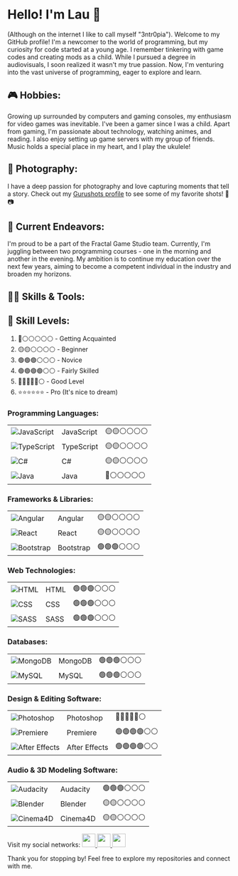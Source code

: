 # Hello! I'm Lau 👋

(Although on the internet I like to call myself "3ntr0pia").
Welcome to my GitHub profile! I'm a newcomer to the world of programming, but my curiosity for code started at a young age. I remember tinkering with game codes and creating mods as a child. While I pursued a degree in audiovisuals, I soon realized it wasn't my true passion. Now, I'm venturing into the vast universe of programming, eager to explore and learn.

## 🎮 Hobbies:
Growing up surrounded by computers and gaming consoles, my enthusiasm for video games was inevitable. I've been a gamer since I was a child. Apart from gaming, I'm passionate about technology, watching animes, and reading. I also enjoy setting up game servers with my group of friends. Music holds a special place in my heart, and I play the ukulele!

## 📸 Photography:
I have a deep passion for photography and love capturing moments that tell a story. Check out my [Gurushots profile](https://gurushots.com/Entr0pia?tc=d02671eefb3e53dee8f44e6f8e7738f0) to see some of my favorite shots! 🌄📷

## 🌱 Current Endeavors:
I'm proud to be a part of the Fractal Game Studio team. Currently, I'm juggling between two programming courses - one in the morning and another in the evening. My ambition is to continue my education over the next few years, aiming to become a competent individual in the industry and broaden my horizons.

## 👩‍💻 Skills & Tools:

## 🌟 Skill Levels:
1. 🔴⚪⚪⚪⚪⚪ - Getting Acquainted
2. 🟡🟡⚪⚪⚪⚪ - Beginner
3. 🟢🟢🟢⚪⚪⚪ - Novice
4. 🟢🟢🟢🟢⚪⚪ - Fairly Skilled
5. 🔵🔵🔵🔵🔵⚪ - Good Level
6. ⭐⭐⭐⭐⭐⭐ - Pro (It's nice to dream)

### **Programming Languages:**
|  |  |  |
|--------------|--------------|--------------|
| ![JavaScript](https://img.icons8.com/color/48/000000/javascript.png) | JavaScript | 🟡🟡⚪⚪⚪⚪ |
| ![TypeScript](https://img.icons8.com/color/48/000000/typescript.png) | TypeScript | 🟡🟡⚪⚪⚪⚪ |
| ![C#](https://img.icons8.com/color/48/000000/c-sharp-logo.png) | C# | 🟡🟡⚪⚪⚪⚪ |
| ![Java](https://img.icons8.com/color/48/000000/java-coffee-cup-logo.png) | Java | 🔴⚪⚪⚪⚪⚪ |

### **Frameworks & Libraries:**
|  |  |  |
|--------------|--------------|--------------|
| ![Angular](https://img.icons8.com/color/48/000000/angularjs.png) | Angular | 🟡🟡⚪⚪⚪⚪ |
| ![React](https://img.icons8.com/color/48/000000/react-native.png) | React | 🟡🟡⚪⚪⚪⚪ |
| ![Bootstrap](https://img.icons8.com/color/48/000000/bootstrap.png) | Bootstrap | 🟢🟢🟢⚪⚪⚪ |

### **Web Technologies:**
|  |  |  |
|--------------|--------------|--------------|
| ![HTML](https://img.icons8.com/color/48/000000/html-5.png) | HTML |🟢🟢🟢⚪⚪⚪ |
| ![CSS](https://img.icons8.com/color/48/000000/css3.png) | CSS | 🟢🟢🟢⚪⚪⚪ |
| ![SASS](https://img.icons8.com/color/48/000000/sass.png) | SASS | 🟢🟢🟢⚪⚪⚪ |

### **Databases:**
|  |  |  |
|--------------|--------------|--------------|
| ![MongoDB](https://img.icons8.com/color/48/000000/mongodb.png) | MongoDB | 🟢🟢🟢⚪⚪⚪ |
| ![MySQL](https://img.icons8.com/color/48/000000/mysql-logo.png) | MySQL |  🟢🟢🟢⚪⚪⚪|

### **Design & Editing Software:**
|  |  |  |
|--------------|--------------|--------------|
| ![Photoshop](https://img.icons8.com/color/48/000000/adobe-photoshop.png) | Photoshop | 🔵🔵🔵🔵🔵⚪ |
| ![Premiere](https://img.icons8.com/color/48/000000/adobe-premiere-pro.png) | Premiere | 🟢🟢🟢🟢⚪⚪ |
| ![After Effects](https://img.icons8.com/color/48/000000/adobe-after-effects.png) | After Effects | 🟢🟢🟢🟢⚪⚪ |

### **Audio & 3D Modeling Software:**
|  |  |  |
|--------------|--------------|--------------|
| ![Audacity](https://img.icons8.com/color/48/000000/audacity.png) | Audacity | 🟢🟢🟢⚪⚪⚪ |
| ![Blender](https://img.icons8.com/color/48/000000/blender-3d.png) | Blender | 🟡🟡⚪⚪⚪⚪ |
| ![Cinema4D](https://img.icons8.com/color/48/000000/cinema-4d.png) | Cinema4D | 🟡🟡⚪⚪⚪⚪ |




Visit my social networks:
<a href="https://twitter.com/Lau_3ntr0pia">
    <img src="https://simpleicons.org/icons/twitter.svg" width="30" height="30">
</a>
<a href="https://www.twitch.tv/3ntr0pia_">
    <img src="https://simpleicons.org/icons/twitch.svg" width="30" height="30">
</a>
<a href="https://discord.gg/Wf6q6tHg">
    <img src="https://simpleicons.org/icons/discord.svg" width="30" height="30">
</a>



Thank you for stopping by! Feel free to explore my repositories and connect with me.



